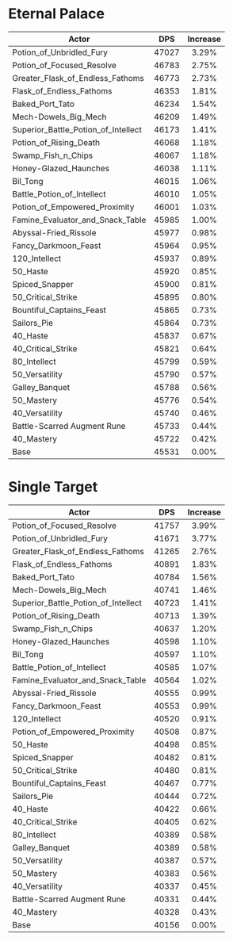 # Eternal Palace
| Actor | DPS | Increase |
|---|:---:|:---:|
|Potion_of_Unbridled_Fury|47027|3.29%|
|Potion_of_Focused_Resolve|46783|2.75%|
|Greater_Flask_of_Endless_Fathoms|46773|2.73%|
|Flask_of_Endless_Fathoms|46353|1.81%|
|Baked_Port_Tato|46234|1.54%|
|Mech-Dowels_Big_Mech|46209|1.49%|
|Superior_Battle_Potion_of_Intellect|46173|1.41%|
|Potion_of_Rising_Death|46068|1.18%|
|Swamp_Fish_n_Chips|46067|1.18%|
|Honey-Glazed_Haunches|46038|1.11%|
|Bil_Tong|46015|1.06%|
|Battle_Potion_of_Intellect|46010|1.05%|
|Potion_of_Empowered_Proximity|46001|1.03%|
|Famine_Evaluator_and_Snack_Table|45985|1.00%|
|Abyssal-Fried_Rissole|45977|0.98%|
|Fancy_Darkmoon_Feast|45964|0.95%|
|120_Intellect|45937|0.89%|
|50_Haste|45920|0.85%|
|Spiced_Snapper|45900|0.81%|
|50_Critical_Strike|45895|0.80%|
|Bountiful_Captains_Feast|45865|0.73%|
|Sailors_Pie|45864|0.73%|
|40_Haste|45837|0.67%|
|40_Critical_Strike|45821|0.64%|
|80_Intellect|45799|0.59%|
|50_Versatility|45790|0.57%|
|Galley_Banquet|45788|0.56%|
|50_Mastery|45776|0.54%|
|40_Versatility|45740|0.46%|
|Battle-Scarred Augment Rune|45733|0.44%|
|40_Mastery|45722|0.42%|
|Base|45531|0.00%|

# Single Target
| Actor | DPS | Increase |
|---|:---:|:---:|
|Potion_of_Focused_Resolve|41757|3.99%|
|Potion_of_Unbridled_Fury|41671|3.77%|
|Greater_Flask_of_Endless_Fathoms|41265|2.76%|
|Flask_of_Endless_Fathoms|40891|1.83%|
|Baked_Port_Tato|40784|1.56%|
|Mech-Dowels_Big_Mech|40741|1.46%|
|Superior_Battle_Potion_of_Intellect|40723|1.41%|
|Potion_of_Rising_Death|40713|1.39%|
|Swamp_Fish_n_Chips|40637|1.20%|
|Honey-Glazed_Haunches|40598|1.10%|
|Bil_Tong|40597|1.10%|
|Battle_Potion_of_Intellect|40585|1.07%|
|Famine_Evaluator_and_Snack_Table|40564|1.02%|
|Abyssal-Fried_Rissole|40555|0.99%|
|Fancy_Darkmoon_Feast|40553|0.99%|
|120_Intellect|40520|0.91%|
|Potion_of_Empowered_Proximity|40508|0.87%|
|50_Haste|40498|0.85%|
|Spiced_Snapper|40482|0.81%|
|50_Critical_Strike|40480|0.81%|
|Bountiful_Captains_Feast|40467|0.77%|
|Sailors_Pie|40444|0.72%|
|40_Haste|40422|0.66%|
|40_Critical_Strike|40405|0.62%|
|80_Intellect|40389|0.58%|
|Galley_Banquet|40389|0.58%|
|50_Versatility|40387|0.57%|
|50_Mastery|40383|0.56%|
|40_Versatility|40337|0.45%|
|Battle-Scarred Augment Rune|40331|0.44%|
|40_Mastery|40328|0.43%|
|Base|40156|0.00%|

